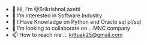 - 👋 Hi, I’m @SrikrishnaLaxetti
- 👀 I’m interested in Software Industry 
- 🌱 I Have Knowledge on Python and Oracle sql pl/sql 
- 💞️ I’m looking to collaborate on ...MNC company 
- 📫 How to reach me ... kittuak25@gmail.com

<!---
Kittu2599/Kittu2599 is a ✨ special ✨ repository because its `README.md` (this file) appears on your GitHub profile.
You can click the Preview link to take a look at your changes.
--->
